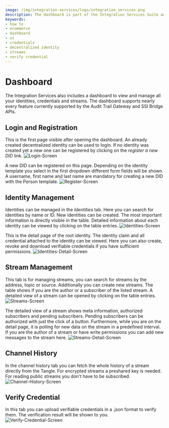 ```yaml
---
image: /img/integration-services/logo/integration_services.png
description: The dashboard is part of the Integration Services Suite and enables management of identities and streams.  
keywords:
- how to
- ecommerce
- dashboard
- ui
- credentials
- decentralized identity
- streams
- verify credential
---
```


# Dashboard

The Integration Services also includes a dashboard to view and manage all your identities, credentials and streams. The dashboard supports nearly every feature currently supported by the Audit Trail Gateway and SSI Bridge APIs.

## Login and Registration 

This is the first page visible after opening the dashboard. An already created decentralized identity can be used to login. If no identity was created yet a new one can be registered by clicking on the *register a new DID* link.
![Login-Screen](/img/integration-services/dashboard/login_hd.gif)

A new DID can be registered on this page. Depending on the identity template you select in the first dropdown different form fields will be shown. A username, first name and last name are mandatory for creating a new DID with the Person template.
![Register-Screen](/img/integration-services/dashboard/register_hd.gif)

## Identity Management

Identities can be managed in the *Identities* tab. Here you can search for identities by name or ID. New identities can be created. The most important information is directly visible in the table. Detailed information about each identity can be viewed by clicking on the table entries.
![Identities-Screen](/img/integration-services/dashboard/identities_hd.gif)

This is the detail page of the root identity. The identity claim and all credential attached to the identity can be viewed. Here you can also create, revoke and download verifiable credentials if you have sufficient permissions.
![Identities-Detail-Screen](/img/integration-services/dashboard/identity_detail_hd.gif)

## Stream Management
This tab is for managing streams, you can search for streams by the address, topic or source. Additionally you can create new streams. The table shows if you are the author or a subscriber of the listed stream. A detailed view of a stream can be opened by clicking on the table entries.
![Streams-Screen](/img/integration-services/dashboard/streams_hd.gif)

The detailed view of a stream shows meta information, authorized subscribers and pending subscribers. Pending subscribers can be authorized with just the click of a button. Furthermore, while you are on the detail page, it is polling for new data on the stream in a predefined interval. If you are the author of a stream or have write permissions you can add new messages to the stream here.
![Streams-Detail-Screen](/img/integration-services/dashboard/streams_detail_hd.gif)

## Channel History
In the channel history tab you can fetch the whole history of a stream directly from the Tangle. For encrypted streams a preshared key is needed. For reading public streams you don't have to be subscribed.
![Channel-History-Screen](/img/integration-services/dashboard/history_hd.gif)

## Verify Credential
In this tab you can upload verifiable credentials in a .json format to verify them. The verification result will be shown to you.
![Verify-Credential-Screen](/img/integration-services/dashboard/verify_hd.gif)
